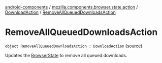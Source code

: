 [android-components](../../index.md) / [mozilla.components.browser.state.action](../index.md) / [DownloadAction](index.md) / [RemoveAllQueuedDownloadsAction](./-remove-all-queued-downloads-action.md)

# RemoveAllQueuedDownloadsAction

`object RemoveAllQueuedDownloadsAction : `[`DownloadAction`](index.md) [(source)](https://github.com/mozilla-mobile/android-components/blob/master/components/browser/state/src/main/java/mozilla/components/browser/state/action/BrowserAction.kt#L584)

Updates the [BrowserState](../../mozilla.components.browser.state.state/-browser-state/index.md) to remove all queued downloads.

